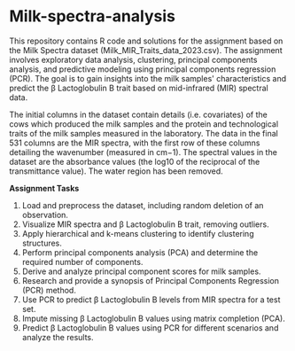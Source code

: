 # Milk-spectra-analysis

This repository contains R code and solutions for the assignment based on the Milk Spectra dataset (Milk_MIR_Traits_data_2023.csv). The assignment involves exploratory data analysis, clustering, principal components analysis, and predictive modeling using principal components regression (PCR). The goal is to gain insights into the milk samples' characteristics and predict the β Lactoglobulin B trait based on mid-infrared (MIR) spectral data.

The initial columns in the dataset contain details (i.e. covariates) of the cows which produced the milk samples and the protein and technological traits of the milk samples measured in the laboratory. The data in the final 531 columns are the MIR spectra, with the first row of these columns detailing the wavenumber (measured in cm−1). The spectral values in the dataset are the absorbance values (the log10 of the reciprocal of the transmittance value). The water region has been removed.

**Assignment Tasks**
1. Load and preprocess the dataset, including random deletion of an observation.
2. Visualize MIR spectra and β Lactoglobulin B trait, removing outliers.
3. Apply hierarchical and k-means clustering to identify clustering structures.
4. Perform principal components analysis (PCA) and determine the required number of components.
5. Derive and analyze principal component scores for milk samples.
6. Research and provide a synopsis of Principal Components Regression (PCR) method.
7. Use PCR to predict β Lactoglobulin B levels from MIR spectra for a test set.
8. Impute missing β Lactoglobulin B values using matrix completion (PCA).
9. Predict β Lactoglobulin B values using PCR for different scenarios and analyze the results.

